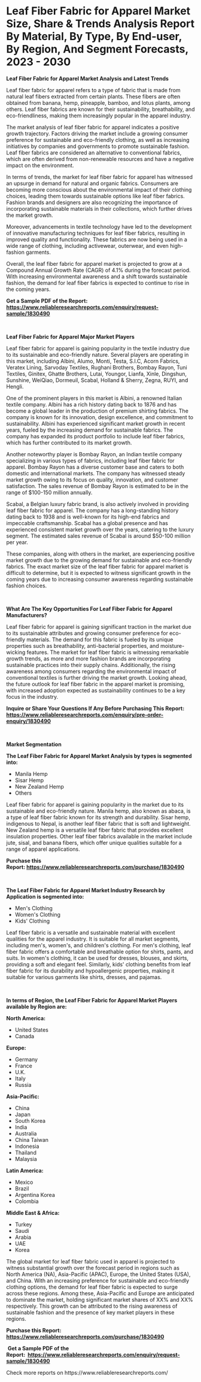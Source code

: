 <p><h1>Leaf Fiber Fabric for Apparel Market Size, Share & Trends Analysis Report By Material, By Type, By End-user, By Region, And Segment Forecasts, 2023 - 2030</h1></p><p><strong>Leaf Fiber Fabric for Apparel Market Analysis and Latest Trends</strong></p>
<p><p>Leaf fiber fabric for apparel refers to a type of fabric that is made from natural leaf fibers extracted from certain plants. These fibers are often obtained from banana, hemp, pineapple, bamboo, and lotus plants, among others. Leaf fiber fabrics are known for their sustainability, breathability, and eco-friendliness, making them increasingly popular in the apparel industry.</p><p>The market analysis of leaf fiber fabric for apparel indicates a positive growth trajectory. Factors driving the market include a growing consumer preference for sustainable and eco-friendly clothing, as well as increasing initiatives by companies and governments to promote sustainable fashion. Leaf fiber fabrics are considered an alternative to conventional fabrics, which are often derived from non-renewable resources and have a negative impact on the environment.</p><p>In terms of trends, the market for leaf fiber fabric for apparel has witnessed an upsurge in demand for natural and organic fabrics. Consumers are becoming more conscious about the environmental impact of their clothing choices, leading them towards sustainable options like leaf fiber fabrics. Fashion brands and designers are also recognizing the importance of incorporating sustainable materials in their collections, which further drives the market growth.</p><p>Moreover, advancements in textile technology have led to the development of innovative manufacturing techniques for leaf fiber fabrics, resulting in improved quality and functionality. These fabrics are now being used in a wide range of clothing, including activewear, outerwear, and even high-fashion garments.</p><p>Overall, the leaf fiber fabric for apparel market is projected to grow at a Compound Annual Growth Rate (CAGR) of 4.1% during the forecast period. With increasing environmental awareness and a shift towards sustainable fashion, the demand for leaf fiber fabrics is expected to continue to rise in the coming years.</p></p>
<p><strong>Get a Sample PDF of the Report:&nbsp; <a href="https://www.reliableresearchreports.com/enquiry/request-sample/1830490">https://www.reliableresearchreports.com/enquiry/request-sample/1830490</a></strong></p>
<p>&nbsp;</p>
<p><strong>Leaf Fiber Fabric for Apparel Major Market Players</strong></p>
<p><p>Leaf fiber fabric for apparel is gaining popularity in the textile industry due to its sustainable and eco-friendly nature. Several players are operating in this market, including Albini, Alumo, Monti, Testa, S.I.C, Acorn Fabrics, Veratex Lining, Sarvoday Textiles, Rughani Brothers, Bombay Rayon, Tuni Textiles, Ginitex, Ghatte Brothers, Lutai, Youngor, Lianfa, Xinle, Dingshun, Sunshine, WeiQiao, Dormeuil, Scabal, Holland & Sherry, Zegna, RUYI, and Hengli.</p><p>One of the prominent players in this market is Albini, a renowned Italian textile company. Albini has a rich history dating back to 1876 and has become a global leader in the production of premium shirting fabrics. The company is known for its innovation, design excellence, and commitment to sustainability. Albini has experienced significant market growth in recent years, fueled by the increasing demand for sustainable fabrics. The company has expanded its product portfolio to include leaf fiber fabrics, which has further contributed to its market growth.</p><p>Another noteworthy player is Bombay Rayon, an Indian textile company specializing in various types of fabrics, including leaf fiber fabric for apparel. Bombay Rayon has a diverse customer base and caters to both domestic and international markets. The company has witnessed steady market growth owing to its focus on quality, innovation, and customer satisfaction. The sales revenue of Bombay Rayon is estimated to be in the range of $100-150 million annually.</p><p>Scabal, a Belgian luxury fabric brand, is also actively involved in providing leaf fiber fabric for apparel. The company has a long-standing history dating back to 1938 and is well-known for its high-end fabrics and impeccable craftsmanship. Scabal has a global presence and has experienced consistent market growth over the years, catering to the luxury segment. The estimated sales revenue of Scabal is around $50-100 million per year.</p><p>These companies, along with others in the market, are experiencing positive market growth due to the growing demand for sustainable and eco-friendly fabrics. The exact market size of the leaf fiber fabric for apparel market is difficult to determine, but it is expected to witness significant growth in the coming years due to increasing consumer awareness regarding sustainable fashion choices.</p></p>
<p>&nbsp;</p>
<p><strong>What Are The Key Opportunities For Leaf Fiber Fabric for Apparel Manufacturers?</strong></p>
<p><p>Leaf fiber fabric for apparel is gaining significant traction in the market due to its sustainable attributes and growing consumer preference for eco-friendly materials. The demand for this fabric is fueled by its unique properties such as breathability, anti-bacterial properties, and moisture-wicking features. The market for leaf fiber fabric is witnessing remarkable growth trends, as more and more fashion brands are incorporating sustainable practices into their supply chains. Additionally, the rising awareness among consumers regarding the environmental impact of conventional textiles is further driving the market growth. Looking ahead, the future outlook for leaf fiber fabric in the apparel market is promising, with increased adoption expected as sustainability continues to be a key focus in the industry.</p></p>
<p><strong>Inquire or Share Your Questions If Any Before Purchasing This Report: <a href="https://www.reliableresearchreports.com/enquiry/pre-order-enquiry/1830490">https://www.reliableresearchreports.com/enquiry/pre-order-enquiry/1830490</a></strong></p>
<p>&nbsp;</p>
<p><strong>Market Segmentation</strong></p>
<p><strong>The Leaf Fiber Fabric for Apparel Market Analysis by types is segmented into:</strong></p>
<p><ul><li>Manila Hemp</li><li>Sisar Hemp</li><li>New Zealand Hemp</li><li>Others</li></ul></p>
<p><p>Leaf fiber fabric for apparel is gaining popularity in the market due to its sustainable and eco-friendly nature. Manila hemp, also known as abaca, is a type of leaf fiber fabric known for its strength and durability. Sisar hemp, indigenous to Nepal, is another leaf fiber fabric that is soft and lightweight. New Zealand hemp is a versatile leaf fiber fabric that provides excellent insulation properties. Other leaf fiber fabrics available in the market include jute, sisal, and banana fibers, which offer unique qualities suitable for a range of apparel applications.</p></p>
<p><strong>Purchase this Report:&nbsp;<a href="https://www.reliableresearchreports.com/purchase/1830490">https://www.reliableresearchreports.com/purchase/1830490</a></strong></p>
<p>&nbsp;</p>
<p><strong>The Leaf Fiber Fabric for Apparel Market Industry Research by Application is segmented into:</strong></p>
<p><ul><li>Men's Clothing</li><li>Women's Clothing</li><li>Kids' Clothing</li></ul></p>
<p><p>Leaf fiber fabric is a versatile and sustainable material with excellent qualities for the apparel industry. It is suitable for all market segments, including men's, women's, and children's clothing. For men's clothing, leaf fiber fabric offers a comfortable and breathable option for shirts, pants, and suits. In women's clothing, it can be used for dresses, blouses, and skirts, providing a soft and elegant feel. Similarly, kids' clothing benefits from leaf fiber fabric for its durability and hypoallergenic properties, making it suitable for various garments like shirts, dresses, and pajamas.</p></p>
<p>&nbsp;</p>
<p><strong>In terms of Region, the Leaf Fiber Fabric for Apparel Market Players available by Region are:</strong></p>
<p>
    <p> <strong> North America: </strong>
        <ul>
            <li>United States</li>
            <li>Canada</li>
        </ul>
        </p> 
    <p> <strong> Europe: </strong>
        <ul>
            <li>Germany</li>
            <li>France</li>
            <li>U.K.</li>
            <li>Italy</li>
            <li>Russia</li>
        </ul>
        </p> 
    <p> <strong> Asia-Pacific: </strong>
        <ul>
            <li>China</li>
            <li>Japan</li>
            <li>South Korea</li>
            <li>India</li>
            <li>Australia</li>
            <li>China Taiwan</li>
            <li>Indonesia</li>
            <li>Thailand</li>
            <li>Malaysia</li>
        </ul>
        </p> 
    <p> <strong> Latin America: </strong>
        <ul>
            <li>Mexico</li>
            <li>Brazil</li>
            <li>Argentina Korea</li>
            <li>Colombia</li>
        </ul>
        </p> 
    <p> <strong> Middle East & Africa: </strong>
        <ul>
            <li>Turkey</li>
            <li>Saudi</li>
            <li>Arabia</li>
            <li>UAE</li>
            <li>Korea</li>
        </ul>
    </p>
    </p>
<p><p>The global market for leaf fiber fabric used in apparel is projected to witness substantial growth over the forecast period in regions such as North America (NA), Asia-Pacific (APAC), Europe, the United States (USA), and China. With an increasing preference for sustainable and eco-friendly clothing options, the demand for leaf fiber fabric is expected to surge across these regions. Among these, Asia-Pacific and Europe are anticipated to dominate the market, holding significant market shares of XX% and XX% respectively. This growth can be attributed to the rising awareness of sustainable fashion and the presence of key market players in these regions.</p></p>
<p><strong>Purchase this Report: <a href="https://www.reliableresearchreports.com/purchase/1830490">https://www.reliableresearchreports.com/purchase/1830490</a></strong></p>
<p>&nbsp;<strong>Get a Sample PDF of the Report:&nbsp;&nbsp;<a href="https://www.reliableresearchreports.com/enquiry/request-sample/1830490">https://www.reliableresearchreports.com/enquiry/request-sample/1830490</a></strong></p>
<p><strong></strong></p>
<p>Check more reports on https://www.reliableresearchreports.com/</p>